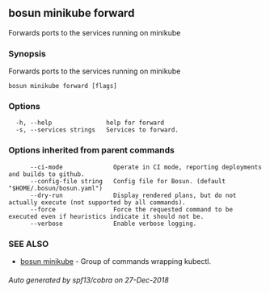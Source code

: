 ## bosun minikube forward

Forwards ports to the services running on minikube

### Synopsis

Forwards ports to the services running on minikube

```
bosun minikube forward [flags]
```

### Options

```
  -h, --help               help for forward
  -s, --services strings   Services to forward.
```

### Options inherited from parent commands

```
      --ci-mode              Operate in CI mode, reporting deployments and builds to github.
      --config-file string   Config file for Bosun. (default "$HOME/.bosun/bosun.yaml")
      --dry-run              Display rendered plans, but do not actually execute (not supported by all commands).
      --force                Force the requested command to be executed even if heuristics indicate it should not be.
      --verbose              Enable verbose logging.
```

### SEE ALSO

* [bosun minikube](bosun_minikube.md)	 - Group of commands wrapping kubectl.

###### Auto generated by spf13/cobra on 27-Dec-2018
